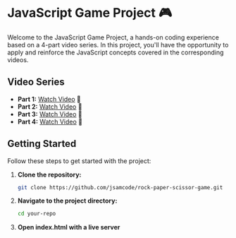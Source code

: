 # JavaScript Game Project 🎮

Welcome to the JavaScript Game Project, a hands-on coding experience based on a 4-part video series. In this project, you'll have the opportunity to apply and reinforce the JavaScript concepts covered in the corresponding videos.

## Video Series

- **Part 1:** [Watch Video](https://youtu.be/ci1w3rxAIow) 🎥
- **Part 2:** [Watch Video](https://youtu.be/gNmZFRgKjBA) 🎥
- **Part 3:** [Watch Video](https://youtu.be/D1uu8S8vSP0) 🎥
- **Part 4:** [Watch Video](https://youtu.be/33zfQpNFZzM) 🎥

## Getting Started

Follow these steps to get started with the project:

1. **Clone the repository:**
   ```bash
   git clone https://github.com/jsamcode/rock-paper-scissor-game.git

2. **Navigate to the project directory:**
   ```bash
   cd your-repo

3. **Open index.html with a live server**
